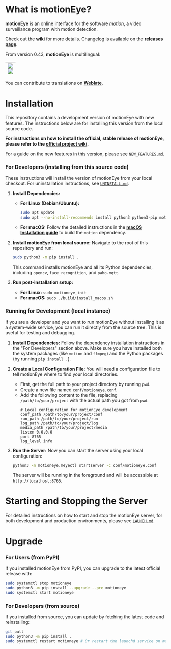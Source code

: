 # What is motionEye?

**motionEye** is an online interface for the software [_motion_](https://motion-project.github.io/), a video surveillance program with motion detection.

Check out the [__wiki__](https://github.com/motioneye-project/motioneye/wiki) for more details. Changelog is available on the [__releases page__](https://github.com/motioneye-project/motioneye/releases).

From version 0.43, **motionEye** is multilingual:

| [![](https://hosted.weblate.org/widgets/motioneye-project/-/287x66-black.png)<br>![](https://hosted.weblate.org/widgets/motioneye-project/-/multi-auto.svg)](https://hosted.weblate.org/engage/motioneye-project/) |
| -: |

You can contribute to translations on [__Weblate__](https://hosted.weblate.org/projects/motioneye-project).

# Installation

This repository contains a development version of motionEye with new features. The instructions below are for installing this version from the local source code.

**For instructions on how to install the official, stable release of motionEye, please refer to the [official project wiki](https://github.com/motioneye-project/motioneye/wiki).**

For a guide on the new features in this version, please see [`NEW_FEATURES.md`](./NEW_FEATURES.md).

### For Developers (installing from this source code)

These instructions will install the version of motionEye from your local checkout. For uninstallation instructions, see [`UNINSTALL.md`](./UNINSTALL.md).

1.  **Install Dependencies:**
    *   **For Linux (Debian/Ubuntu):**
        ```sh
        sudo apt update
        sudo apt --no-install-recommends install python3 python3-pip motion ffmpeg v4l-utils
        ```
    *   **For macOS:** Follow the detailed instructions in the **[macOS Installation guide](./NEW_FEATURES.md#1-macos-installation)** to build the `motion` dependency.

2.  **Install motionEye from local source:** Navigate to the root of this repository and run:
    ```sh
    sudo python3 -m pip install .
    ```
    This command installs motionEye and all its Python dependencies, including `opencv`, `face_recognition`, and `paho-mqtt`.

3.  **Run post-installation setup:**
    *   **For Linux:** `sudo motioneye_init`
    *   **For macOS:** `sudo ./build/install_macos.sh`

### Running for Development (local instance)

If you are a developer and you want to run motionEye without installing it as a system-wide service, you can run it directly from the source tree. This is useful for testing and debugging.

1.  **Install Dependencies:** Follow the dependency installation instructions in the "For Developers" section above. Make sure you have installed both the system packages (like `motion` and `ffmpeg`) and the Python packages (by running `pip install .`).

2.  **Create a Local Configuration File:** You will need a configuration file to tell motionEye where to find your local directories.
    *   First, get the full path to your project directory by running `pwd`.
    *   Create a new file named `conf/motioneye.conf`.
    *   Add the following content to the file, replacing `/path/to/your/project` with the actual path you got from `pwd`:
        ```
        # Local configuration for motionEye development
        conf_path /path/to/your/project/conf
        run_path /path/to/your/project/run
        log_path /path/to/your/project/log
        media_path /path/to/your/project/media
        listen 0.0.0.0
        port 8765
        log_level info
        ```

3.  **Run the Server:** Now you can start the server using your local configuration:
    ```sh
    python3 -m motioneye.meyectl startserver -c conf/motioneye.conf
    ```
    The server will be running in the foreground and will be accessible at `http://localhost:8765`.

# Starting and Stopping the Server

For detailed instructions on how to start and stop the motionEye server, for both development and production environments, please see [`LAUNCH.md`](./LAUNCH.md).

# Upgrade

### For Users (from PyPI)

If you installed motionEye from PyPI, you can upgrade to the latest official release with:
```sh
sudo systemctl stop motioneye
sudo python3 -m pip install --upgrade --pre motioneye
sudo systemctl start motioneye
```

### For Developers (from source)

If you installed from source, you can update by fetching the latest code and reinstalling:
```sh
git pull
sudo python3 -m pip install .
sudo systemctl restart motioneye # Or restart the launchd service on macOS
```
